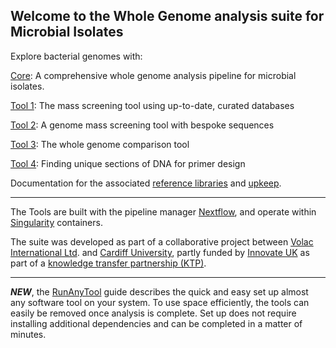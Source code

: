 ## Welcome to the Whole Genome analysis suite for Microbial Isolates

Explore bacterial genomes with:

[Core](https://amybaldwin.github.io/Core/): A comprehensive whole genome analysis pipeline for microbial isolates. 

[Tool 1](https://amybaldwin.github.io/Tool_1/): The mass screening tool using up-to-date, curated databases 

[Tool 2](https://amybaldwin.github.io/Tool_2/): A genome mass screening tool with bespoke sequences 

[Tool 3](https://amybaldwin.github.io/Tool_3/): The whole genome comparison tool 

[Tool 4](https://amybaldwin.github.io/Tool_4/): Finding unique sections of DNA for primer design

Documentation for the associated [reference libraries](https://amybaldwin.github.io/reference_libraries/) and [upkeep](https://amybaldwin.github.io/maintenance_manual/).

---

The Tools are built with the pipeline manager [Nextflow](https://www.nextflow.io/), and operate within [Singularity](https://sylabs.io/singularity) containers.

The suite was developed as part of a collaborative project between [Volac International Ltd](https://www.volac.com/). and [Cardiff University](https://www.cardiff.ac.uk/), partly funded by [Innovate UK](https://www.gov.uk/government/organisations/innovate-uk) as part of a [knowledge transfer partnership (KTP)](https://www.ktp-uk.org/).

---

***NEW***, the [RunAnyTool](https://amybaldwin.github.io/RunAnyTool/) guide describes the quick and easy set up almost any software tool on your system. To use space efficiently, the tools can easily be removed once analysis is complete. Set up does not require installing additional dependencies and can be completed in a matter of minutes. 
